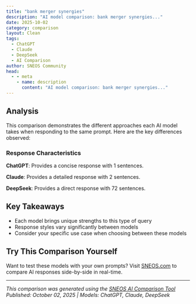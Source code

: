 ```yaml
---
title: "bank merger synergies"
description: "AI model comparison: bank merger synergies..."
date: 2025-10-02
category: comparison
layout: Clean
tags:
  - ChatGPT
  - Claude
  - DeepSeek
  - AI Comparison
author: SNEOS Community
head:
  - - meta
    - name: description
      content: "AI model comparison: bank merger synergies..."
---
```


<ChatComparison
  title="bank merger synergies"
  prompt="bank merger synergies"
  :responses='{
    "ChatGPT": "Error calling OpenAI API.",
    "Claude": "# Bank Merger Synergies\n\nBank mergers are often justified by potential synergies that can create value for shareholders and stakeholders. Here are the main types:\n\n## **Cost Synergies**\n\n### Branch Network Optimization\n- **Branch consolidation**: Eliminating overlapping branches in same markets\n- **Real estate savings**: Reducing lease/ownership costs\n- **Operational efficiency**: Streamlining branch operations\n\n### Technology Integration\n- **System consolidation**: Merging IT platforms and databases\n- **Digital transformation**: Leveraging best-in-class technology\n- **Automation**: Reducing manual processes\n\n### Staff Rationalization\n- **Elimination of duplicate roles**: Particularly in corporate functions\n- **Management consolidation**: Reducing executive layers\n- **Administrative efficiency**: Combining back-office operations\n\n## **Revenue Synergies**\n\n### Cross-Selling Opportunities\n- **Product bundling**: Offering combined bank\u0027s full product suite\n- **Customer wallet expansion**: Increasing share of customer banking relationships\n- **Geographic expansion**: Accessing new markets through acquired branches\n\n### Enhanced Capabilities\n- **Investment banking**: Combining commercial and investment banking expertise\n- **Wealth management**: Cross-referrals between retail and private banking\n- **Corporate banking**: Larger lending capacity for bigger deals\n\n## **Scale Benefits**\n\n### Funding Advantages\n- **Lower cost of funds**: Better credit ratings and wholesale funding terms\n- **Deposit base expansion**: More stable, diversified funding sources\n- **Capital efficiency**: Better regulatory capital ratios\n\n### Market Power\n- **Pricing power**: Reduced competition in certain markets\n- **Negotiating leverage**: Better terms with vendors and counterparties\n- **Regulatory advantages**: Too-big-to-fail considerations\n\n## **Common Challenges**\n\n### Integration Risks\n- **Cultural clashes**: Different corporate cultures and practices\n- **Customer attrition**: Loss of customers during transition\n- **System integration**: Complex and costly IT integration\n- **Regulatory delays**: Extended approval processes\n\n### Execution Difficulties\n- **Overestimated synergies**: Benefits often lower than projected\n- **Integration costs**: Higher than anticipated transition expenses\n- **Timeline delays**: Longer implementation than planned\n- **Management distraction**: Focus diverted from daily operations\n\n## **Success Factors**\n\n### Strategic Alignment\n- **Clear value proposition**: Well-defined synergy targets\n- **Compatible business models**: Similar risk profiles and strategies\n- **Geographic/product complementarity**: Minimal overlap or strategic overlap\n\n### Execution Excellence\n- **Strong integration planning**: Detailed, timeline-driven approach\n- **Communication strategy**: Clear messaging to all stakeholders\n- **Talent retention**: Keeping key personnel during transition\n- **Customer focus**: Maintaining service levels throughout integration\n\n## **Regulatory Considerations**\n\n### Antitrust Review\n- **Market concentration**: Impact on local banking markets\n- **Consumer choice**: Maintaining competitive options\n- **Community impact**: Effects on local lending and services\n\n### Financial Stability\n- **Systemic risk**: Creating institutions \u0022too big to fail\u0022\n- **Capital adequacy**: Meeting enhanced regulatory requirements\n- **Risk management**: Demonstrating effective risk controls\n\nBank merger synergies can create significant value when properly executed, but success depends heavily on thorough planning, realistic expectations, and flawless execution of the integration process.",
    "DeepSeek": "Of course. This is a core concept in finance and strategy. Let\u0027s break down bank merger synergies in detail.\n\n### Executive Summary\n\n**Bank merger synergies** are the financial and operational benefits that are expected to result from the combination of two banks, where the performance of the merged entity is greater than the sum of the two separate banks. In simple terms, it\u0027s the \u00222 \u002B 2 = 5\u0022 effect. The pursuit of these synergies is the primary financial justification for most bank mergers.\n\nSynergies are broadly categorized into two main types: **Cost Synergies** and **Revenue Synergies.**\n\n---\n\n### 1. Cost Synergies (The Easier to Quantify and Achieve)\n\nThese are savings achieved by eliminating redundant costs. They are often the most immediate and reliably quantified source of value in a bank merger.\n\n**Key Sources of Cost Synergies:**\n\n*   **Branch Network Optimization:** This is often the biggest source of savings. If both banks have branches in the same geographic area, the merged entity can:\n    *   **Close overlapping branches:** This saves on real estate costs, utilities, and staffing.\n    *   **Consolidate back-office operations:** Combine processing centers for checks, loans, and deposits.\n*   **Headcount Reduction (Eliminating Duplication):**\n    *   Redundant roles in corporate functions like Finance, HR, Marketing, and IT are often eliminated.\n    *   Management layers are streamlined.\n*   **Technology and Systems Consolidation:**\n    *   Migrating all customers onto a single core banking system.\n    *   Consolidating data centers and vendor contracts (e.g., for software licenses).\n    *   This is complex and costly upfront but yields significant long-term savings.\n*   **Marketing and Branding Efficiencies:**\n    *   Operating under one brand reduces advertising and promotional expenses.\n*   **Corporate Overhead:**\n    *   Consolidating headquarters, reducing board and governance costs, and leveraging scale in procurement.\n\n**Example:** If Bank A and Bank B merge and they have 10 branches within a mile of each other, they might close 5. This saves 5 sets of rent, utilities, and teller salaries, while (hopefully) retaining most of the customers.\n\n---\n\n### 2. Revenue Synergies (The Harder to Achieve, but Higher Upside)\n\nThese are opportunities to generate more revenue than the two banks could independently. They are often more strategic and take longer to materialize.\n\n**Key Sources of Revenue Synergies:**\n\n*   **Cross-Selling Products:** This is the most common revenue synergy.\n    *   A bank strong in retail banking can sell its checking accounts and credit cards to the commercial clients of the other bank.\n    *   A bank with a wealthy private client base can sell more investment and wealth management products from the merged partner.\n*   **Expanded Geographic Footprint:**\n    *   A bank limited to one region can instantly gain access to new, attractive markets without building branches from scratch.\n*   **Product and Capability Enhancement:**\n    *   One bank might have a superior mortgage or small business lending platform that can now be offered to the other bank\u0027s larger customer base.\n    *   A smaller bank might lack the capital to offer certain services (e.g., investment banking, international trade finance) that the larger partner can provide.\n*   **Enhanced Lending Capacity:**\n    *   The combined bank has a larger capital base, allowing it to underwrite larger loans to bigger clients that neither bank could serve alone.\n*   **Pricing Power:**\n    *   In a concentrated market, the merged bank may have less competition, allowing it to offer slightly less favorable deposit rates or charge higher fees. *(This is often scrutinized by regulators.)*\n\n**Example:** A regional bank with a strong commercial lending business merges with a bank that has a top-tier wealth management arm. The commercial bankers can now introduce their high-net-worth business owners to the wealth management team, generating new fee-based revenue.\n\n---\n\n### The Synergy Math: How It\u0027s Justified\n\nWhen a merger is announced, the acquiring bank will present a detailed synergy forecast to justify the premium paid for the target bank.\n\n**Typical Calculation:**\n\n1.  **One-Time Costs to Achieve Synergies:** These are the upfront expenses required to capture the synergies. They include:\n    *   Severance payments for laid-off employees.\n    *   Costs of closing branches (lease breakage fees).\n    *   Technology integration costs.\n    *   Consultant and legal fees.\n2.  **Annual Run-Rate Synergies:** The total amount of ongoing annual savings or revenue increases once the integration is complete.\n    *   **Cost Synergies:** e.g., \u0022We expect $300 million in annual cost savings by year three.\u0022\n    *   **Revenue Synergies:** e.g., \u0022We expect $150 million in additional annual revenue from cross-selling.\u0022\n\nThe deal is considered financially sound if the **Net Present Value (NPV)** of the future synergy benefits significantly exceeds the one-time costs and the acquisition premium paid.\n\n---\n\n### Challenges and Risks in Realizing Synergies\n\nAchieving projected synergies is notoriously difficult. Key risks include:\n\n*   **Integration Failure:** Clashing cultures, incompatible technology systems, and poor management can derail the entire process.\n*   **Customer Attrition:** When branches close or systems change, a significant number of customers may leave, eroding the projected revenue base.\n*   **Regulatory Hurdles:** Regulators may require divestitures of branches in overlapping markets, reducing the potential cost savings.\n*   **Underestimating Costs:** Integration costs often end up being higher than initially projected.\n*   **Time Delays:** Synergies that take longer to achieve are worth less in today\u0027s money (due to the time value of money).\n*   **Cultural Clash:** The \u0022people problem\u0022 is often the biggest hurdle. Merging two distinct corporate cultures can lead to morale issues, talent flight, and reduced productivity.\n\n### Real-World Example: The BB\u0026T / SunTrust Merger to Form Truist\n\nThis 2019 merger is a classic case where synergies were the central justification.\n\n*   **Announced Synergies:** The banks projected **$1.6 billion** in annual cost synergies, representing ~10% of the combined cost base.\n*   **Sources:** Branch overlaps (they closed hundreds of branches), consolidating technology systems, and streamlining corporate functions.\n*   **Revenue Synergies:** They also highlighted opportunities for cross-selling, particularly by offering SunTrust\u0027s stronger digital and wealth management capabilities to BB\u0026T\u0027s extensive client base.\n\n### Conclusion\n\nBank merger synergies are the engine that drives M\u0026A activity in the financial sector. While **cost synergies** are more tangible and frequently realized, the long-term success of a merger often hinges on the harder-to-achieve **revenue synergies**. The ultimate challenge for management is not just in calculating these synergies on a spreadsheet, but in successfully executing a complex integration to actually capture them."
  }'
  published-date="13:51"
/>

## Analysis

This comparison demonstrates the different approaches each AI model takes when responding to the same prompt. Here are the key differences observed:

### Response Characteristics

**ChatGPT**: Provides a concise response with 1 sentences. 

**Claude**: Provides a detailed response with 2 sentences. 

**DeepSeek**: Provides a direct response with 72 sentences. 

## Key Takeaways

- Each model brings unique strengths to this type of query
- Response styles vary significantly between models
- Consider your specific use case when choosing between these models

## Try This Comparison Yourself

Want to test these models with your own prompts? Visit [SNEOS.com](https://sneos.com) to compare AI responses side-by-side in real-time.

---

*This comparison was generated using the [SNEOS AI Comparison Tool](https://sneos.com)*
*Published: October 02, 2025 | Models: ChatGPT, Claude, DeepSeek*
